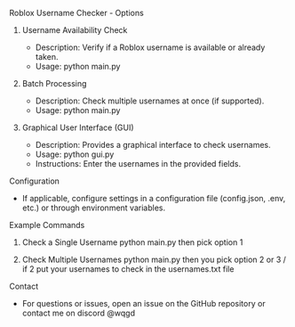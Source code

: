 Roblox Username Checker - Options

1. Username Availability Check
   - Description: Verify if a Roblox username is available or already taken.
   - Usage: python main.py

2. Batch Processing
   - Description: Check multiple usernames at once (if supported).
   - Usage: python main.py

3. Graphical User Interface (GUI)
   - Description: Provides a graphical interface to check usernames.
   - Usage: python gui.py
   - Instructions: Enter the usernames in the provided fields.

Configuration
- If applicable, configure settings in a configuration file (config.json, .env, etc.) or through environment variables.

Example Commands

1. Check a Single Username
   python main.py then pick option 1

2. Check Multiple Usernames
   python main.py then you pick option 2 or 3 / if 2 put your usernames to check in the usernames.txt file

Contact
- For questions or issues, open an issue on the GitHub repository or contact me on discord @wqgd
